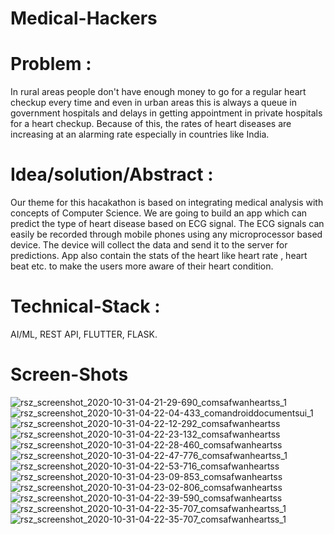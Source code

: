 # Medical-Hackers

# Problem : 
In rural areas people don't have enough money to go for a regular heart checkup every time and even in urban areas this is always a queue in government hospitals and delays in getting appointment in private hospitals for a heart checkup. Because of this, the rates of heart diseases are increasing at an alarming rate especially in countries like India. 

# Idea/solution/Abstract : 
Our theme for this hacakathon is based on integrating medical analysis with concepts of Computer Science. We are going to build an app which can predict the type of heart disease based on ECG signal. The ECG signals can easily be recorded through mobile phones using any microprocessor based device. The device will collect the data and send it to the server for predictions. App also contain the stats of the heart like heart rate , heart beat etc. to make the users more aware of their heart condition. 

# Technical-Stack : 
AI/ML, REST API, FLUTTER, FLASK.

# Screen-Shots 
![rsz_screenshot_2020-10-31-04-21-29-690_comsafwanheartss_1](https://user-images.githubusercontent.com/45730556/97763765-a37b1780-1b32-11eb-9524-70a2d8112373.jpg) 
![rsz_screenshot_2020-10-31-04-22-04-433_comandroiddocumentsui_1](https://user-images.githubusercontent.com/45730556/97763771-a970f880-1b32-11eb-9d33-e8e49a16373c.jpg) 
![rsz_screenshot_2020-10-31-04-22-12-292_comsafwanheartss](https://user-images.githubusercontent.com/45730556/97763780-afff7000-1b32-11eb-8df1-c65b4f55d268.jpg) 
![rsz_screenshot_2020-10-31-04-22-23-132_comsafwanheartss](https://user-images.githubusercontent.com/45730556/97763789-b4c42400-1b32-11eb-941e-a647d1f8598c.jpg) 
![rsz_screenshot_2020-10-31-04-22-28-460_comsafwanheartss](https://user-images.githubusercontent.com/45730556/97763799-baba0500-1b32-11eb-9f30-197d029409f5.jpg) 
![rsz_screenshot_2020-10-31-04-22-47-776_comsafwanheartss_1](https://user-images.githubusercontent.com/45730556/97763804-c0174f80-1b32-11eb-98a4-450c4563b667.jpg) 
![rsz_screenshot_2020-10-31-04-22-53-716_comsafwanheartss](https://user-images.githubusercontent.com/45730556/97763805-c4436d00-1b32-11eb-9589-fbb4a36bfb5c.jpg) 
![rsz_screenshot_2020-10-31-04-23-09-853_comsafwanheartss](https://user-images.githubusercontent.com/45730556/97763812-ca394e00-1b32-11eb-8333-8344c3e3e8e8.jpg) 
![rsz_screenshot_2020-10-31-04-23-02-806_comsafwanheartss](https://user-images.githubusercontent.com/45730556/97763820-cd343e80-1b32-11eb-82de-b087925c4e2f.jpg) 
![rsz_screenshot_2020-10-31-04-22-39-590_comsafwanheartss](https://user-images.githubusercontent.com/45730556/97763823-d1605c00-1b32-11eb-9085-5e2d70e0d2b3.jpg) 
![rsz_screenshot_2020-10-31-04-22-35-707_comsafwanheartss_1](https://user-images.githubusercontent.com/45730556/97763832-d6bda680-1b32-11eb-87ae-59cfeb4f8247.jpg) 
![rsz_screenshot_2020-10-31-04-22-35-707_comsafwanheartss_1](https://user-images.githubusercontent.com/45730556/97763842-df15e180-1b32-11eb-8251-3853f71b5615.jpg)

